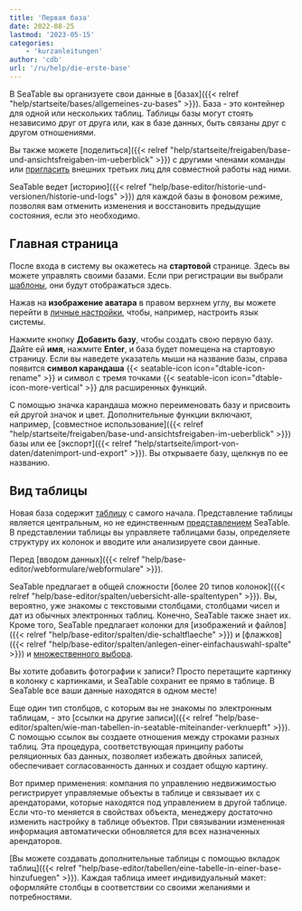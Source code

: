 ```yaml
---
title: 'Первая база'
date: 2022-08-25
lastmod: '2023-05-15'
categories:
    - 'kurzanleitungen'
author: 'cdb'
url: '/ru/help/die-erste-base'
---
```


В SeaTable вы организуете свои данные в [базах]({{< relref "help/startseite/bases/allgemeines-zu-bases" >}}). База - это контейнер для одной или нескольких таблиц. Таблицы базы могут стоять независимо друг от друга или, как в базе данных, быть связаны друг с другом отношениями.

Вы также можете [поделиться]({{< relref "help/startseite/freigaben/base-und-ansichtsfreigaben-im-ueberblick" >}}) с другими членами команды или [пригласить](https://seatable.io/ru/docs/freigaben/unterschiede-zwischen-einladungs-links-und-externen-links/) внешних третьих лиц для совместной работы над ними.

SeaTable ведет [историю]({{< relref "help/base-editor/historie-und-versionen/historie-und-logs" >}}) для каждой базы в фоновом режиме, позволяя вам отменить изменения и восстановить предыдущие состояния, если это необходимо.

## Главная страница

После входа в систему вы окажетесь на **стартовой** странице. Здесь вы можете управлять своими базами. Если при регистрации вы выбрали [шаблоны](/ru/docs/handbuch/templates/), они будут отображаться здесь.

Нажав на **изображение аватара** в правом верхнем углу, вы можете перейти в [личные настройки](https://seatable.io/ru/docs/persoenliche-einstellungen/persoenliche-einstellungen/), чтобы, например, настроить язык системы.

Нажмите кнопку **Добавить базу**, чтобы создать свою первую базу. Дайте ей **имя**, нажмите **Enter**, и база будет помещена на стартовую страницу. Если вы наведете указатель мыши на название базы, справа появится **символ карандаша** {{< seatable-icon icon="dtable-icon-rename" >}} и символ с тремя точками {{< seatable-icon icon="dtable-icon-more-vertical" >}} для расширенных функций.

С помощью значка карандаша можно переименовать базу и присвоить ей другой значок и цвет. Дополнительные функции включают, например, [совместное использование]({{< relref "help/startseite/freigaben/base-und-ansichtsfreigaben-im-ueberblick" >}}) базы или ее [экспорт]({{< relref "help/startseite/import-von-daten/datenimport-und-export" >}}). Вы открываете базу, щелкнув по ее названию.

## Вид таблицы

Новая база содержит [таблицу](https://seatable.io/ru/docs/seatable-nutzen/einfuehrung-in-die-arbeit-mit-bases-und-tabellen/) с самого начала. Представление таблицы является центральным, но не единственным [представлением](/ru/docs/handbuch/datenmanagement/ansichten/) SeaTable. В представлении таблицы вы управляете таблицами базы, определяете структуру их колонок и вводите или анализируете свои данные.

Перед [вводом данных]({{< relref "help/base-editor/webformulare/webformulare" >}}).

SeaTable предлагает в общей сложности [более 20 типов колонок]({{< relref "help/base-editor/spalten/uebersicht-alle-spaltentypen" >}}). Вы, вероятно, уже знакомы с текстовыми столбцами, столбцами чисел и дат из обычных электронных таблиц. Конечно, SeaTable также знает их. Кроме того, SeaTable предлагает колонки для [изображений и файлов]({{< relref "help/base-editor/spalten/die-schaltflaeche" >}}) и [флажков]({{< relref "help/base-editor/spalten/anlegen-einer-einfachauswahl-spalte" >}}) и [множественного выбора](https://seatable.io/ru/docs/auswahlspalten/die-mehrfachauswahl-spalte/).

Вы хотите добавить фотографии к записи? Просто перетащите картинку в колонку с картинками, и SeaTable сохранит ее прямо в таблице. В SeaTable все ваши данные находятся в одном месте!

Еще один тип столбцов, с которым вы не знакомы по электронным таблицам, - это [ссылки на другие записи]({{< relref "help/base-editor/spalten/wie-man-tabellen-in-seatable-miteinander-verknuepft" >}}). С помощью ссылок вы создаете отношения между строками разных таблиц. Эта процедура, соответствующая принципу работы реляционных баз данных, позволяет избежать двойных записей, обеспечивает согласованность данных и создает общую картину.

Вот пример применения: компания по управлению недвижимостью регистрирует управляемые объекты в таблице и связывает их с арендаторами, которые находятся под управлением в другой таблице. Если что-то меняется в свойствах объекта, менеджеру достаточно изменить настройку в таблице объектов. При связывании измененная информация автоматически обновляется для всех назначенных арендаторов.

[Вы можете создавать дополнительные таблицы с помощью вкладок таблиц]({{< relref "help/base-editor/tabellen/eine-tabelle-in-einer-base-hinzufuegen" >}}). Каждая таблица имеет индивидуальный макет: оформляйте столбцы в соответствии со своими желаниями и потребностями.
